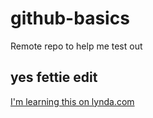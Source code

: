 # github-basics
Remote repo to help me test out

## yes fettie edit

[I'm learning this on lynda.com](http://www.lynda.com)
